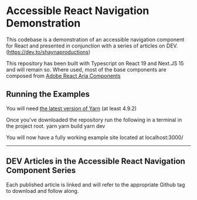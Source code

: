 # Accessible React Navigation Demonstration

This codebase is a demonstration of an accessible navigation component for React and presented in conjunction with a series of articles on DEV.
(https://dev.to/shaynaproductions)

This repository has been built with Typescript on React 19 and Next.JS 15 and will remain so. Where used, most of the base components are composed from [Adobe React Aria Components](https://react-spectrum.adobe.com/react-aria/index.html)

## Running the Examples
You will need [the latest version of Yarn](https://yarnpkg.com/getting-started/install) (at least 4.9.2) 

Once you've downloaded the repository run the following in a terminal in the project root.
yarn
yarn build
yarn dev

You will now have a fully working example site located at localhost:3000/



---
## DEV Articles in the Accessible React Navigation Component Series
Each published article is linked and will refer to the appropriate Github tag to download and follow along. 
